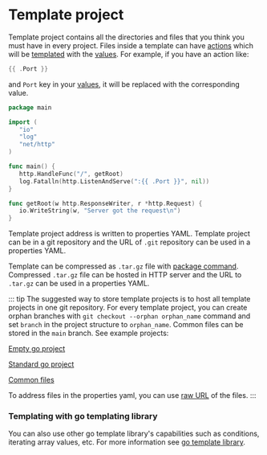 # Template project 

Template project contains all the directories and files that you think you must have in every project.
Files inside a template can have [actions](https://pkg.go.dev/text/template#hdr-Actions) which will be [templated](https://pkg.go.dev/text/template)
with the [values](./value). For example, if you have an action like: 

 ```go
{{ .Port }} 
```
and `Port` key in your [values](./value), it  will be replaced with the corresponding value.

 ```go
package main

import (
	"io"
	"log"
	"net/http"
)

func main() {
	http.HandleFunc("/", getRoot)
	log.Fatalln(http.ListenAndServe(":{{ .Port }}", nil))
}

func getRoot(w http.ResponseWriter, r *http.Request) {
	io.WriteString(w, "Server got the request\n")
}
```
Template project address is written to properties YAML. Template project can be in a git repository and the URL of `.git`
repository can be used in a properties YAML.

Template can be compressed as `.tar.gz` file with [package command](../commands#package). Compressed `.tar.gz` file can be hosted
in HTTP server and the URL to `.tar.gz` can be used in a properties YAML.

::: tip
The suggested way to store template projects is to host all template projects in one git repository. For every template
project, you can create orphan branches with `git checkout --orphan orphan_name` command and set `branch` in the project structure to `orphan_name`.
Common files can be stored in the `main` branch. See example projects: 

[Empty go project](https://github.com/denizgursoy/go-touch-projects/tree/empty)

[Standard go project](https://github.com/denizgursoy/go-touch-projects/tree/standard)

[Common files](https://github.com/denizgursoy/go-touch-projects)

To address files in the properties yaml, you can use [raw URL](https://www.howtogeek.com/wp-content/uploads/csit/2021/11/0ad2a42a.png?trim=1,1&bg-color=000&pad=1,1) of the files.
:::

 ### Templating with go templating library
You can also use other go template library's capabilities such as conditions, iterating array values, etc. For more
information see [go template library](https://pkg.go.dev/text/template).